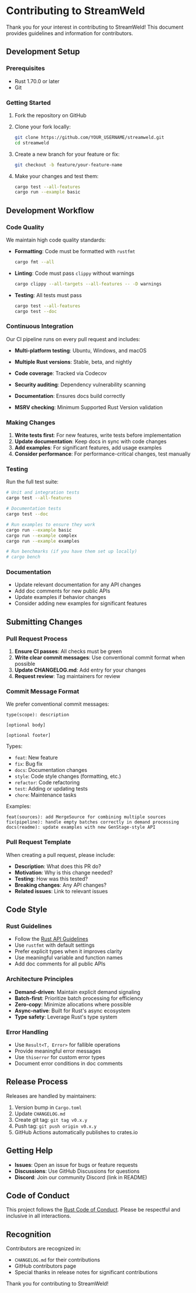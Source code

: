 # Contributing to StreamWeld

Thank you for your interest in contributing to StreamWeld! This document provides guidelines and information for contributors.

## Development Setup

### Prerequisites

- Rust 1.70.0 or later
- Git

### Getting Started

1. Fork the repository on GitHub
2. Clone your fork locally:

   ```bash
   git clone https://github.com/YOUR_USERNAME/streamweld.git
   cd streamweld
   ```

3. Create a new branch for your feature or fix:

   ```bash
   git checkout -b feature/your-feature-name
   ```

4. Make your changes and test them:
   ```bash
   cargo test --all-features
   cargo run --example basic
   ```

## Development Workflow

### Code Quality

We maintain high code quality standards:

- **Formatting**: Code must be formatted with `rustfmt`

  ```bash
  cargo fmt --all
  ```

- **Linting**: Code must pass `clippy` without warnings

  ```bash
  cargo clippy --all-targets --all-features -- -D warnings
  ```

- **Testing**: All tests must pass
  ```bash
  cargo test --all-features
  cargo test --doc
  ```

### Continuous Integration

Our CI pipeline runs on every pull request and includes:

- **Multi-platform testing**: Ubuntu, Windows, and macOS
- **Multiple Rust versions**: Stable, beta, and nightly
- **Code coverage**: Tracked via Codecov
- **Security auditing**: Dependency vulnerability scanning
- **Documentation**: Ensures docs build correctly

- **MSRV checking**: Minimum Supported Rust Version validation

### Making Changes

1. **Write tests first**: For new features, write tests before implementation
2. **Update documentation**: Keep docs in sync with code changes
3. **Add examples**: For significant features, add usage examples
4. **Consider performance**: For performance-critical changes, test manually

### Testing

Run the full test suite:

```bash
# Unit and integration tests
cargo test --all-features

# Documentation tests
cargo test --doc

# Run examples to ensure they work
cargo run --example basic
cargo run --example complex
cargo run --example examples

# Run benchmarks (if you have them set up locally)
# cargo bench
```

### Documentation

- Update relevant documentation for any API changes
- Add doc comments for new public APIs
- Update examples if behavior changes
- Consider adding new examples for significant features

## Submitting Changes

### Pull Request Process

1. **Ensure CI passes**: All checks must be green
2. **Write clear commit messages**: Use conventional commit format when possible
3. **Update CHANGELOG.md**: Add entry for your changes
4. **Request review**: Tag maintainers for review

### Commit Message Format

We prefer conventional commit messages:

```
type(scope): description

[optional body]

[optional footer]
```

Types:

- `feat`: New feature
- `fix`: Bug fix
- `docs`: Documentation changes
- `style`: Code style changes (formatting, etc.)
- `refactor`: Code refactoring
- `test`: Adding or updating tests
- `chore`: Maintenance tasks

Examples:

```
feat(sources): add MergeSource for combining multiple sources
fix(pipeline): handle empty batches correctly in demand processing
docs(readme): update examples with new GenStage-style API
```

### Pull Request Template

When creating a pull request, please include:

- **Description**: What does this PR do?
- **Motivation**: Why is this change needed?
- **Testing**: How was this tested?
- **Breaking changes**: Any API changes?
- **Related issues**: Link to relevant issues

## Code Style

### Rust Guidelines

- Follow the [Rust API Guidelines](https://rust-lang.github.io/api-guidelines/)
- Use `rustfmt` with default settings
- Prefer explicit types when it improves clarity
- Use meaningful variable and function names
- Add doc comments for all public APIs

### Architecture Principles

- **Demand-driven**: Maintain explicit demand signaling
- **Batch-first**: Prioritize batch processing for efficiency
- **Zero-copy**: Minimize allocations where possible
- **Async-native**: Built for Rust's async ecosystem
- **Type safety**: Leverage Rust's type system

### Error Handling

- Use `Result<T, Error>` for fallible operations
- Provide meaningful error messages
- Use `thiserror` for custom error types
- Document error conditions in doc comments

## Release Process

Releases are handled by maintainers:

1. Version bump in `Cargo.toml`
2. Update `CHANGELOG.md`
3. Create git tag: `git tag v0.x.y`
4. Push tag: `git push origin v0.x.y`
5. GitHub Actions automatically publishes to crates.io

## Getting Help

- **Issues**: Open an issue for bugs or feature requests
- **Discussions**: Use GitHub Discussions for questions
- **Discord**: Join our community Discord (link in README)

## Code of Conduct

This project follows the [Rust Code of Conduct](https://www.rust-lang.org/policies/code-of-conduct). Please be respectful and inclusive in all interactions.

## Recognition

Contributors are recognized in:

- `CHANGELOG.md` for their contributions
- GitHub contributors page
- Special thanks in release notes for significant contributions

Thank you for contributing to StreamWeld!
